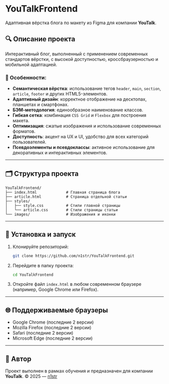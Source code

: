 # YouTalkFrontend

Адаптивная вёрстка блога по макету из Figma для компании **YouTalk**.

## 🔍 Описание проекта

Интерактивный блог, выполненный с применением современных стандартов вёрстки, с высокой доступностью, кроссбраузерностью и мобильной адаптацией.

### 📌 Особенности:

* **Семантическая вёрстка**: использование тегов `header`, `main`, `section`, `article`, `footer` и других HTML5-элементов.
* **Адаптивный дизайн**: корректное отображение на десктопах, планшетах и смартфонах.
* **БЭМ-методология**: единообразное наименование классов.
* **Гибкая сетка**: комбинация `CSS Grid` и `Flexbox` для построения макета.
* **Оптимизация**: сжатые изображения и использование современных форматов.
* **Доступность**: акцент на UX и UI, удобство для всех категорий пользователей.
* **Псевдоэлементы и псевдоклассы**: активное использование для декоративных и интерактивных элементов.

---

## 🗂️ Структура проекта

```
YouTalkFrontend/
├── index.html             # Главная страница блога
├── article.html           # Страница отдельной статьи
├── styles/
│   ├── style.css          # Стили главной страницы
│   └── article.css        # Стили страницы статьи
└── images/                # Изображения и иконки
```

---

## 🚀 Установка и запуск

1. Клонируйте репозиторий:

   ```bash
   git clone https://github.com/n1str/YouTalkFrontend.git
   ```

2. Перейдите в папку проекта:

   ```bash
   cd YouTalkFrontend
   ```

3. Откройте файл `index.html` в любом современном браузере (например, Google Chrome или Firefox).

---

## 🌐 Поддерживаемые браузеры

* Google Chrome (последние 2 версии)
* Mozilla Firefox (последние 2 версии)
* Safari (последние 2 версии)
* Microsoft Edge (последние 2 версии)

---

## 👤 Автор

Проект выполнен в рамках обучения и предназначен для компании **YouTalk**.
© 2025 — [n1str](https://github.com/n1str)
